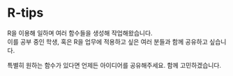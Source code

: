 # R-tips

R을 이용해 일하며 여러 함수들을 생성해 작업해왔습니다.<br>
이를 공부 중인 학생, 혹은 R을 업무에 적용하고 싶은 여러 분들과 함께 공유하고 싶습니다.<br>


특별히 원하는 함수가 있다면 언제든 아이디어를 공유해주세요. 함께 고민하겠습니다.
